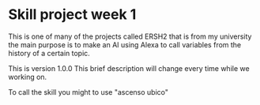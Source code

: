 # Skill project week 1
This is one of many of the projects called ERSH2 that is from my university the main purpose is to make an AI using Alexa to call variables from the history of a certain topic.

This is version 1.0.0
This brief description will change every time while we working on.

To call the skill you might to use "ascenso ubico"